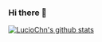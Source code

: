 ### Hi there 👋

<!--
**LucioChn/LucioChn** is a ✨ _special_ ✨ repository because its `README.md` (this file) appears on your GitHub profile.

Here are some ideas to get you started:

- 🔭 I’m currently working on ...
- 🌱 I’m currently learning ...
- 👯 I’m looking to collaborate on ...
- 🤔 I’m looking for help with ...
- 💬 Ask me about ...
- 📫 How to reach me: ...
- 😄 Pronouns: ...
- ⚡ Fun fact: ...
-->

[![LucioChn's github stats](https://github-readme-stats.vercel.app/api?username=LucioChn)](https://github.com/anuraghazra/github-readme-stats)
